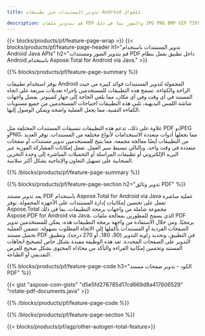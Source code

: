```yaml
---
title: تدوير المستندات عبر تطبيقات Android للجوال  

description: قم بتدوير ملفات PDF والصور بما في ذلك JPG PNG BMP GIF TIFF SVG عبر تطبيق Android على هاتفك المحمول.
---
```


{{< blocks/products/pf/feature-page-wrap >}}
{{< blocks/products/pf/feature-page-header h1="تدوير المستندات باستخدام Android Java APIs" h2="قم بتدوير الصور ومستندات PDF داخل تطبيق يعمل بنظام Android باستخدام Aspose.Total for Android via Java." >}}

{{% blocks/products/pf/feature-page-summary %}}

يوفر استخدام تطبيقات Android المحمولة لتدوير المستندات فوائد كبيرة من حيث الراحة والكفاءة.  تسمح هذه التطبيقات للمستخدمين بإجراء تعديلات سريعة على اتجاه المستند في أي وقت وفي أي مكان، مما يلغي الحاجة إلى جهاز كمبيوتر.  بفضل واجهات شاشة اللمس البديهية، تلبي هذه التطبيقات احتياجات المستخدمين من جميع مستويات الكفاءة التقنية، مما يجعل العملية واضحة ويمكن الوصول إليها. <br /><br />

علاوة على ذلك، تدعم هذه التطبيقات تنسيقات المستندات المختلفة مثل PDF وJPEG وPNG، مما يجعلها أدوات متعددة الاستخدامات لأنواع مختلفة من المستندات.  توفر العديد من التطبيقات أيضًا معالجة مجمعة، مما يتيح للمستخدمين تدوير مستندات أو صفحات متعددة في وقت واحد، وبالتالي تبسيط سير العمل.  تعمل إمكانات المشاركة الفورية عبر البريد الإلكتروني أو تطبيقات المراسلة أو التحميلات المباشرة إلى وحدة التخزين السحابية على تسهيل التعاون والإنتاجية بشكل أكثر سلاسة. 

{{% /blocks/products/pf/feature-page-summary  %}}


{{% blocks/products/pf/feature-page-section  h2="تدوير وثائق PDF" %}}

يعد تدوير مستند PDF باستخدام Aspose.Total for Android via Java عملية مباشرة تعمل على تحسين إمكانيات إدارة المستندات على الأجهزة المحمولة.  يوفر Aspose.Total مجموعة شاملة من واجهات برمجة التطبيقات، بما في ذلك Aspose.PDF for Android via Java، الذي يسمح للمطورين بمعالجة ملفات PDF برمجيًا.  ومن خلال الاستفادة من واجهة برمجة التطبيقات هذه، يمكن للمستخدمين تدوير الصفحات الفردية أو المستندات بأكملها إلى الاتجاه المطلوب بسهولة.  تتضمن العملية تحميل مستند PDF في التطبيق، وتحديد زاوية التدوير (90، 180، أو 270 درجة)، وتطبيق التدوير على الصفحات المحددة.  تعد هذه الوظيفة مفيدة بشكل خاص لتصحيح اتجاهات المستند وتحسين إمكانية القراءة والتأكد من محاذاة المحتوى بشكل صحيح للعرض التقديمي أو الطباعة.  

{{% blocks/products/pf/feature-page-code h3="الكود - تدوير صفحات مستند PDF" %}}

{{< gist "aspose-com-gists" "d5e5fd276785d17cd669d8a417606529" "rotate-pdf-documents.java" >}}

{{% /blocks/products/pf/feature-page-code  %}}

{{% /blocks/products/pf/feature-page-section %}}

{{< blocks/products/pf/agp/other-autogen-total-feature>}}